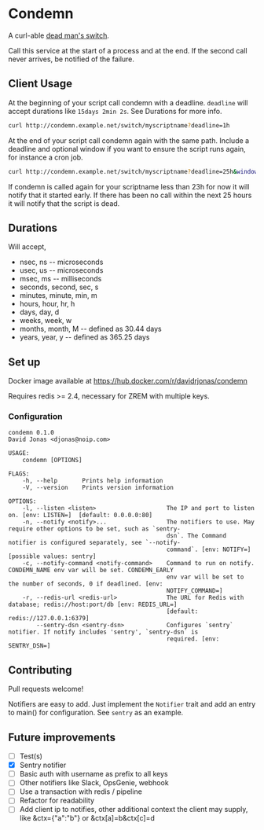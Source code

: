 Condemn
=======

A curl-able [dead man's switch](https://en.wikipedia.org/wiki/Dead_man%27s_switch).

Call this service at the start of a process and at the end. If the second call never arrives, be notified of the failure.

Client Usage
------------

At the beginning of your script call condemn with a deadline. `deadline` will accept durations like `15days 2min 2s`. See Durations for more info.

```bash
curl http://condemn.example.net/switch/myscriptname?deadline=1h
```

At the end of your script call condemn again with the same path. Include a deadline and optional window if you want to ensure the script runs again, for instance a cron job.

```bash
curl http://condemn.example.net/switch/myscriptname?deadline=25h&window=2h
```

If condemn is called again for your scriptname less than 23h for now it will notify that it started early. If there has been no call within the next 25 hours it will notify that the script is dead.

Durations
---------

Will accept,

- nsec, ns -- microseconds
- usec, us -- microseconds
- msec, ms -- milliseconds
- seconds, second, sec, s
- minutes, minute, min, m
- hours, hour, hr, h
- days, day, d
- weeks, week, w
- months, month, M -- defined as 30.44 days
- years, year, y -- defined as 365.25 days

Set up
------

Docker image available at https://hub.docker.com/r/davidrjonas/condemn

Requires redis >= 2.4, necessary for ZREM with multiple keys.

### Configuration

```
condemn 0.1.0
David Jonas <djonas@noip.com>

USAGE:
    condemn [OPTIONS]

FLAGS:
    -h, --help       Prints help information
    -V, --version    Prints version information

OPTIONS:
    -l, --listen <listen>                    The IP and port to listen on. [env: LISTEN=]  [default: 0.0.0.0:80]
    -n, --notify <notify>...                 The notifiers to use. May require other options to be set, such as `sentry-
                                             dsn`. The Command notifier is configured separately, see `--notify-
                                             command`. [env: NOTIFY=]  [possible values: sentry]
    -c, --notify-command <notify-command>    Command to run on notify. CONDEMN_NAME env var will be set. CONDEMN_EARLY
                                             env var will be set to the number of seconds, 0 if deadlined. [env:
                                             NOTIFY_COMMAND=]
    -r, --redis-url <redis-url>              The URL for Redis with database; redis://host:port/db [env: REDIS_URL=]
                                             [default: redis://127.0.0.1:6379]
        --sentry-dsn <sentry-dsn>            Configures `sentry` notifier. If notify includes 'sentry', `sentry-dsn` is
                                             required. [env: SENTRY_DSN=]
```

Contributing
------------

Pull requests welcome!

Notifiers are easy to add. Just implement the `Notifier` trait and add an entry to main() for configuration. See `sentry` as an example.

Future improvements
-------------------

- [ ] Test(s)
- [X] Sentry notifier
- [ ] Basic auth with username as prefix to all keys
- [ ] Other notifiers like Slack, OpsGenie, webhook
- [ ] Use a transaction with redis / pipeline
- [ ] Refactor for readability
- [ ] Add client ip to notifies, other additional context the client may supply, like &ctx={"a":"b"} or &ctx[a]=b&ctx[c]=d
